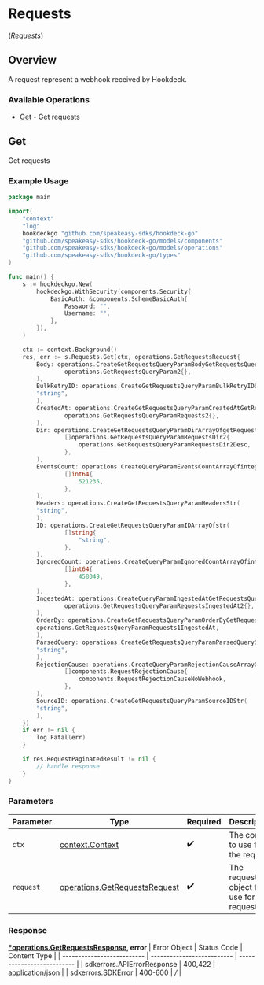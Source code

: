 # Requests
(*Requests*)

## Overview

A request represent a webhook received by Hookdeck.

### Available Operations

* [Get](#get) - Get requests

## Get

Get requests

### Example Usage

```go
package main

import(
	"context"
	"log"
	hookdeckgo "github.com/speakeasy-sdks/hookdeck-go"
	"github.com/speakeasy-sdks/hookdeck-go/models/components"
	"github.com/speakeasy-sdks/hookdeck-go/models/operations"
	"github.com/speakeasy-sdks/hookdeck-go/types"
)

func main() {
    s := hookdeckgo.New(
        hookdeckgo.WithSecurity(components.Security{
            BasicAuth: &components.SchemeBasicAuth{
                Password: "",
                Username: "",
            },
        }),
    )

    ctx := context.Background()
    res, err := s.Requests.Get(ctx, operations.GetRequestsRequest{
        Body: operations.CreateGetRequestsQueryParamBodyGetRequestsQueryParam2(
                operations.GetRequestsQueryParam2{},
        ),
        BulkRetryID: operations.CreateGetRequestsQueryParamBulkRetryIDStr(
        "string",
        ),
        CreatedAt: operations.CreateGetRequestsQueryParamCreatedAtGetRequestsQueryParamRequests2(
                operations.GetRequestsQueryParamRequests2{},
        ),
        Dir: operations.CreateGetRequestsQueryParamDirArrayOfgetRequestsQueryParamRequestsDir2(
                []operations.GetRequestsQueryParamRequestsDir2{
                    operations.GetRequestsQueryParamRequestsDir2Desc,
                },
        ),
        EventsCount: operations.CreateQueryParamEventsCountArrayOfinteger(
                []int64{
                    521235,
                },
        ),
        Headers: operations.CreateGetRequestsQueryParamHeadersStr(
        "string",
        ),
        ID: operations.CreateGetRequestsQueryParamIDArrayOfstr(
                []string{
                    "string",
                },
        ),
        IgnoredCount: operations.CreateQueryParamIgnoredCountArrayOfinteger(
                []int64{
                    458049,
                },
        ),
        IngestedAt: operations.CreateQueryParamIngestedAtGetRequestsQueryParamRequestsIngestedAt2(
                operations.GetRequestsQueryParamRequestsIngestedAt2{},
        ),
        OrderBy: operations.CreateGetRequestsQueryParamOrderByGetRequestsQueryParamRequests1(
        operations.GetRequestsQueryParamRequests1IngestedAt,
        ),
        ParsedQuery: operations.CreateGetRequestsQueryParamParsedQueryStr(
        "string",
        ),
        RejectionCause: operations.CreateQueryParamRejectionCauseArrayOfRequestRejectionCause(
                []components.RequestRejectionCause{
                    components.RequestRejectionCauseNoWebhook,
                },
        ),
        SourceID: operations.CreateGetRequestsQueryParamSourceIDStr(
        "string",
        ),
    })
    if err != nil {
        log.Fatal(err)
    }

    if res.RequestPaginatedResult != nil {
        // handle response
    }
}
```

### Parameters

| Parameter                                                                      | Type                                                                           | Required                                                                       | Description                                                                    |
| ------------------------------------------------------------------------------ | ------------------------------------------------------------------------------ | ------------------------------------------------------------------------------ | ------------------------------------------------------------------------------ |
| `ctx`                                                                          | [context.Context](https://pkg.go.dev/context#Context)                          | :heavy_check_mark:                                                             | The context to use for the request.                                            |
| `request`                                                                      | [operations.GetRequestsRequest](../../models/operations/getrequestsrequest.md) | :heavy_check_mark:                                                             | The request object to use for the request.                                     |


### Response

**[*operations.GetRequestsResponse](../../models/operations/getrequestsresponse.md), error**
| Error Object               | Status Code                | Content Type               |
| -------------------------- | -------------------------- | -------------------------- |
| sdkerrors.APIErrorResponse | 400,422                    | application/json           |
| sdkerrors.SDKError         | 400-600                    | */*                        |
